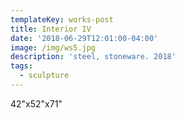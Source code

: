 ```yaml
---
templateKey: works-post
title: Interior IV
date: '2018-06-29T12:01:00-04:00'
image: /img/ws5.jpg
description: 'steel, stoneware. 2018'
tags:
  - sculpture
---
```

42"x52"x71"
